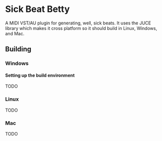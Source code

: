 # Sick Beat Betty

A MIDI VST/AU plugin for generating, well, sick beats.  It uses the JUCE library which makes it cross platform so it should build in Linux, Windows, and Mac.

## Building

### Windows

#### Setting up the build environment

TODO

### Linux

TODO

### Mac

TODO
